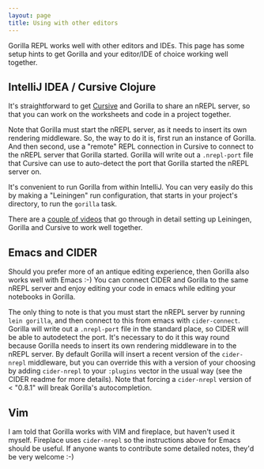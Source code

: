 ```yaml
---
layout: page
title: Using with other editors
---
```


Gorilla REPL works well with other editors and IDEs. This page has some setup hints to get Gorilla and your editor/IDE
of choice working well together.

## IntelliJ IDEA / Cursive Clojure

It's straightforward to get [Cursive](http://cursiveclojure.com) and Gorilla to share an nREPL server, so that you can
work on the worksheets and code in a project together. 

Note that Gorilla must start the nREPL server, as it needs to insert its own rendering middleware. So, the way to do it
is, first run an instance of Gorilla. And then second, use a "remote" REPL connection in Cursive to connect to the nREPL
server that Gorilla started. Gorilla will write out a `.nrepl-port` file that Cursive can use to auto-detect the port
that Gorilla started the nREPL server on.

It's convenient to run Gorilla from within IntelliJ. You can very easily do this by making a "Leiningen" run
configuration, that starts in your project's directory, to run the `gorilla` task.

There are a [couple of videos](/videos.html) that go through in detail setting up Leiningen, Gorilla and Cursive to
work well together.

## Emacs and CIDER

Should you prefer more of an antique editing experience, then Gorilla also works well with Emacs :-) You can connect
CIDER and Gorilla to the same nREPL server and enjoy editing your code in emacs while editing your notebooks in
Gorilla.

The only thing to note is that you must start the nREPL server by running `lein gorilla`, and then connect to
this from emacs with `cider-connect`. Gorilla will write out a `.nrepl-port` file in the standard place, so CIDER will
be able to autodetect the port. It's necessary to do it this way round because Gorilla needs to insert its own rendering
middleware in to the nREPL server. By default Gorilla will insert a recent version of the `cider-nrepl` middleware, but
you can override this with a version of your choosing by adding `cider-nrepl` to your `:plugins` vector in the usual
way (see the CIDER readme for more details). Note that forcing a `cider-nrepl` version of < "0.8.1" will break Gorilla's
autocompletion.

## Vim

I am told that Gorilla works with VIM and fireplace, but haven't used it myself. Fireplace uses `cider-nrepl` so the
instructions above for Emacs should be useful. If anyone wants to contribute some detailed notes, they'd be very
welcome :-)